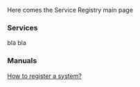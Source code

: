 Here comes the Service Registry main page

### Services

bla bla

### Manuals

[How to register a system?](./manuals/register-system.md)